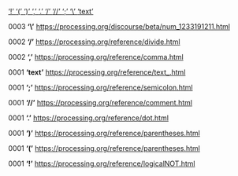 [ ‘!’ ](https://processing.org/reference/logicalNOT.html)	[ ‘(’ ](https://processing.org/reference/parentheses.html)	[ ‘)’ ](https://processing.org/reference/parentheses.html)	[ ‘,’ ](https://processing.org/reference/comma.html)	[ ‘.’ ](https://processing.org/reference/dot.html)	[ ‘/’ ](https://processing.org/reference/divide.html)	[ ‘//’ ](https://processing.org/reference/comment.html)	[ ‘;’ ](https://processing.org/reference/semicolon.html)	[ ‘\’ ](https://processing.org/discourse/beta/num_1233191211.html)	[ ‘text’ ](https://processing.org/reference/text_.html)	

0003	__‘\’__	<https://processing.org/discourse/beta/num_1233191211.html>

0002	__‘/’__	<https://processing.org/reference/divide.html>

0002	__‘,’__	<https://processing.org/reference/comma.html>

0001	__‘text’__	<https://processing.org/reference/text_.html>

0001	__‘;’__	<https://processing.org/reference/semicolon.html>

0001	__‘//’__	<https://processing.org/reference/comment.html>

0001	__‘.’__	<https://processing.org/reference/dot.html>

0001	__‘)’__	<https://processing.org/reference/parentheses.html>

0001	__‘(’__	<https://processing.org/reference/parentheses.html>

0001	__‘!’__	<https://processing.org/reference/logicalNOT.html>

